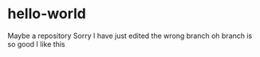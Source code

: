 # hello-world
Maybe a repository
Sorry I have just edited the wrong branch
oh branch is so good 
I like this
